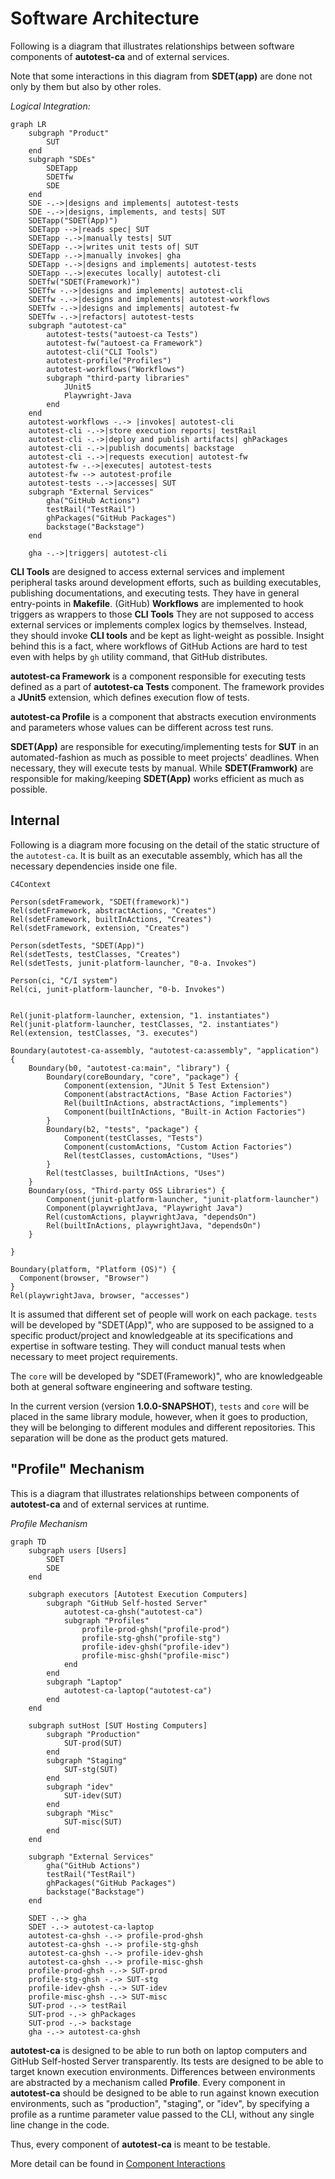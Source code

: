 # Software Architecture

Following is a diagram that illustrates relationships between software components of **autotest-ca** and of external services.

Note that some interactions in this diagram from **SDET(app)** are done not only by them but also by other roles.

*Logical Integration:*
```mermaid
graph LR
    subgraph "Product" 
        SUT
    end
    subgraph "SDEs"
        SDETapp
        SDETfw
        SDE
    end
    SDE -.->|designs and implements| autotest-tests
    SDE -.->|designs, implements, and tests| SUT
    SDETapp("SDET(App)")
    SDETapp -->|reads spec| SUT
    SDETapp -.->|manually tests| SUT
    SDETapp -.->|writes unit tests of| SUT
    SDETapp -.->|manually invokes| gha
    SDETapp -.->|designs and implements| autotest-tests
    SDETapp -.->|executes locally| autotest-cli
    SDETfw("SDET(Framework)")
    SDETfw -.->|designs and implements| autotest-cli
    SDETfw -.->|designs and implements| autotest-workflows
    SDETfw -.->|designs and implements| autotest-fw
    SDETfw -.->|refactors| autotest-tests
    subgraph "autotest-ca"
        autotest-tests("autoest-ca Tests")
        autotest-fw("autoest-ca Framework")
        autotest-cli("CLI Tools")
        autotest-profile("Profiles")
        autotest-workflows("Workflows")
        subgraph "third-party libraries" 
            JUnit5
            Playwright-Java
        end
    end
    autotest-workflows -.-> |invokes| autotest-cli
    autotest-cli -.->|store execution reports| testRail
    autotest-cli -.->|deploy and publish artifacts| ghPackages
    autotest-cli -.->|publish documents| backstage
    autotest-cli -.->|requests execution| autotest-fw
    autotest-fw -.->|executes| autotest-tests
    autotest-fw --> autotest-profile
    autotest-tests -.->|accesses| SUT
    subgraph "External Services"
        gha("GitHub Actions")
        testRail("TestRail")
        ghPackages("GitHub Packages")
        backstage("Backstage")
    end

    gha -.->|triggers| autotest-cli
```

**CLI Tools** are designed to access external services and implement peripheral tasks around development efforts, such as building executables, publishing documentations, and executing tests.
They have in general entry-points in **Makefile**.
(GitHub) **Workflows** are implemented to hook triggers as wrappers to those **CLI Tools** 
They are not supposed to access external services or implements complex logics by themselves.
Instead, they should invoke **CLI tools** and be kept as light-weight as possible.
Insight behind this is a fact, where workflows of GitHub Actions are hard to test even with helps by `gh` utility command, that GitHub distributes.

**autotest-ca Framework** is a component responsible for executing tests defined as a part of **autotest-ca Tests** component.
The framework provides a **JUnit5** extension, which defines execution flow of tests.

**autotest-ca Profile** is a component that abstracts execution environments and parameters whose values can be different across test runs.

**SDET(App)** are responsible for executing/implementing tests for **SUT** in an automated-fashion as much as possible to meet projects' deadlines.
When necessary, they will execute tests by manual.
While **SDET(Framwork)** are responsible for making/keeping **SDET(App)** works efficient as much as possible.

## Internal

Following is a diagram more focusing on the detail of the static structure of the `autotest-ca`.
It is built as an executable assembly, which has all the necessary dependencies inside one file.

```mermaid
C4Context

Person(sdetFramework, "SDET(framework)")
Rel(sdetFramework, abstractActions, "Creates")
Rel(sdetFramework, builtInActions, "Creates")
Rel(sdetFramework, extension, "Creates")

Person(sdetTests, "SDET(App)")
Rel(sdetTests, testClasses, "Creates")
Rel(sdetTests, junit-platform-launcher, "0-a. Invokes")

Person(ci, "C/I system")
Rel(ci, junit-platform-launcher, "0-b. Invokes")


Rel(junit-platform-launcher, extension, "1. instantiates")
Rel(junit-platform-launcher, testClasses, "2. instantiates")
Rel(extension, testClasses, "3. executes")

Boundary(autotest-ca-assembly, "autotest-ca:assembly", "application") {
    Boundary(b0, "autotest-ca:main", "library") {
        Boundary(coreBoundary, "core", "package") {
            Component(extension, "JUnit 5 Test Extension")
            Component(abstractActions, "Base Action Factories")
            Rel(builtInActions, abstractActions, "implements")
            Component(builtInActions, "Built-in Action Factories")
        }
        Boundary(b2, "tests", "package") {
            Component(testClasses, "Tests")
            Component(customActions, "Custom Action Factories")
            Rel(testClasses, customActions, "Uses")
        }
        Rel(testClasses, builtInActions, "Uses")
    }
    Boundary(oss, "Third-party OSS Libraries") {
        Component(junit-platform-launcher, "junit-platform-launcher")
        Component(playwrightJava, "Playwright Java")
        Rel(customActions, playwrightJava, "dependsOn")
        Rel(builtInActions, playwrightJava, "dependsOn")
    }

}

Boundary(platform, "Platform (OS)") {
  Component(browser, "Browser")
}
Rel(playwrightJava, browser, "accesses")
```

It is assumed that different set of people will work on each package.
`tests` will be developed by "SDET(App)", who are supposed to be assigned to a specific product/project and knowledgeable at its specifications and expertise in software testing.
They will conduct manual tests when necessary to meet project requirements.

The `core` will be developed by "SDET(Framework)", who are knowledgeable both at general software engineering and software testing.

In the current version  (version **1.0.0-SNAPSHOT**), `tests` and `core` will be placed in the same library module, however, when it goes to production, they will be belonging to different modules and different repositories.
This separation will be done as the product gets matured.

## "Profile" Mechanism

This is a diagram that illustrates relationships between components of **autotest-ca** and of external services at runtime.

*Profile Mechanism*

```mermaid
graph TD
    subgraph users [Users]
        SDET
        SDE
    end

    subgraph executors [Autotest Execution Computers]
        subgraph "GitHub Self-hosted Server"
            autotest-ca-ghsh("autotest-ca")
            subgraph "Profiles"
                profile-prod-ghsh("profile-prod")
                profile-stg-ghsh("profile-stg")
                profile-idev-ghsh("profile-idev")
                profile-misc-ghsh("profile-misc")
            end
        end
        subgraph "Laptop"
            autotest-ca-laptop("autotest-ca")
        end
    end

    subgraph sutHost [SUT Hosting Computers]
        subgraph "Production"
            SUT-prod(SUT)
        end
        subgraph "Staging"
            SUT-stg(SUT)
        end
        subgraph "idev"
            SUT-idev(SUT)
        end
        subgraph "Misc"
            SUT-misc(SUT)
        end
    end

    subgraph "External Services"
        gha("GitHub Actions")
        testRail("TestRail")
        ghPackages("GitHub Packages")
        backstage("Backstage")
    end

    SDET -.-> gha
    SDET -.-> autotest-ca-laptop
    autotest-ca-ghsh -.-> profile-prod-ghsh
    autotest-ca-ghsh -.-> profile-stg-ghsh
    autotest-ca-ghsh -.-> profile-idev-ghsh
    autotest-ca-ghsh -.-> profile-misc-ghsh
    profile-prod-ghsh -.-> SUT-prod
    profile-stg-ghsh -.-> SUT-stg
    profile-idev-ghsh -.-> SUT-idev
    profile-misc-ghsh -.-> SUT-misc
    SUT-prod -.-> testRail
    SUT-prod -.-> ghPackages
    SUT-prod -.-> backstage
    gha -.-> autotest-ca-ghsh 
```

**autotest-ca** is designed to be able to run both on laptop computers and GitHub Self-hosted Server transparently.
Its tests are designed to be able to target known execution environments.
Differences between environments are abstracted by a mechanism called **Profile**.
Every component in **autotest-ca** should be designed to be able to run against known execution environments, such as "production", "staging", or "idev", by specifying a profile as a runtime parameter value passed to the CLI, without any single line change in the code.

Thus, every component of **autotest-ca** is meant to be testable.

More detail can be found in [Component Interactions](ComponentInteractions.md)

